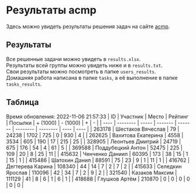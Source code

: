 # Результаты acmp
Здесь можно увидеть результаты решения задач на сайте [acmp](https://acmp.ru). 

## Результаты
Все решенные задачи можно увидеть в `results.xlsx`.  
Результаты всей группы можно увидеть ниже и в `results.txt`.  
Свои результаты можно посмотреть в папке `users_results`.  
Домашняя работа написана в папке `tasks`, а её выполнение в папке `tasks_results`.

## Таблица
Время обновления: 2022-11-06 21:57:33
| ID   | Участник | Место | Рейтинг | Посылки | + (1000) | - (1000) | +    | -    |
| ---- | -------- | ----- | ------- | ------- | -------- | -------- | ---- | ---- |
| 263178 | Шестаков Вячеслав | 79 | 24238 | 1702 | 725 | 0 | 930 | 4 |
| 262625 | Вахитова Екатерина | 4558 | 3534 | 605 | 190 | 17 | 215 | 25 |
| 328905 | Леонтьев Дмитрий | 24719 | 675 | 176 | 54 | 4 | 61 | 5 |
| 369588 | Поддубецкий Антон | 52475 | 225 | 109 | 20 | 8 | 25 | 11 |
| 415632 | Ченченко Даниил | 60395 | 173 | 38 | 15 | 1 | 15 | 1 |
| 415486 | Шатохин Данил | 88591 | 75 | 23 | 9 | 1 | 11 | 1 |
| 416762 | Дегтерева Карина | 108340 | 44 | 14 | 7 | 2 | 7 | 2 |
| 415633 | Селедкин Ярослав | 110096 | 42 | 34 | 7 | 2 | 9 | 2 |
| 321540 | Казаков Максим | 111129 | 41 | 8 | 6 | 1 | 6 | 1 |
| 418688 | Глушков Артём | 210870 | 0 | 0 | 0 | 0 | 0 | 0 |
